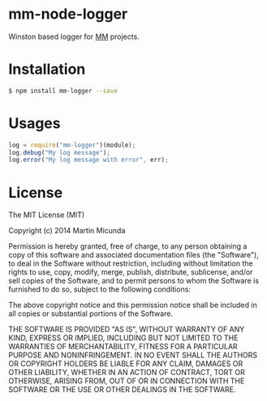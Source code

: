 mm-node-logger
=========

Winston based logger for [MM](https://github.com/martinmicunda/) projects.

Installation
=========

```bash
$ npm install mm-logger --save
```

Usages
======

```js
log = require("mm-logger")(module);
log.debug("My log message");
log.error("My log message with error", err);
```
    
License
======

The MIT License (MIT)

Copyright (c) 2014 Martin Micunda

Permission is hereby granted, free of charge, to any person obtaining a copy of
this software and associated documentation files (the "Software"), to deal in
the Software without restriction, including without limitation the rights to
use, copy, modify, merge, publish, distribute, sublicense, and/or sell copies of
the Software, and to permit persons to whom the Software is furnished to do so,
subject to the following conditions:

The above copyright notice and this permission notice shall be included in all
copies or substantial portions of the Software.

THE SOFTWARE IS PROVIDED "AS IS", WITHOUT WARRANTY OF ANY KIND, EXPRESS OR
IMPLIED, INCLUDING BUT NOT LIMITED TO THE WARRANTIES OF MERCHANTABILITY, FITNESS
FOR A PARTICULAR PURPOSE AND NONINFRINGEMENT. IN NO EVENT SHALL THE AUTHORS OR
COPYRIGHT HOLDERS BE LIABLE FOR ANY CLAIM, DAMAGES OR OTHER LIABILITY, WHETHER
IN AN ACTION OF CONTRACT, TORT OR OTHERWISE, ARISING FROM, OUT OF OR IN
CONNECTION WITH THE SOFTWARE OR THE USE OR OTHER DEALINGS IN THE SOFTWARE.    
